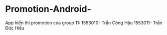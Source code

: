 # Promotion-Android-

App hiển thị promotion của group 11:
1553010- Trần Công Hậu
1553011- Trần Đức Hiếu
